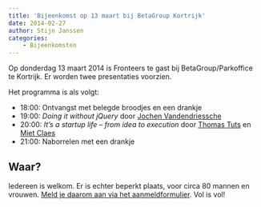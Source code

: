 ```yaml
---
title: 'Bijeenkomst op 13 maart bij BetaGroup Kortrijk'
date: 2014-02-27
author: Stijn Janssen
categories:
    - Bijeenkomsten
---
```


Op donderdag 13 maart 2014 is Fronteers te gast bij BetaGroup/Parkoffice te Kortrijk. Er worden twee presentaties voorzien.

Het programma is als volgt:

-   18:00: Ontvangst met belegde broodjes en een drankje
-   19:00: _Doing it without jQuery_ door [Jochen Vandendriessche](https://twitter.com/joggink)
-   20:00: _It’s a startup life – from idea to execution_ door [Thomas Tuts](https://twitter.com/thomastuts) en [Miet Claes](https://twitter.com/choisissez)
-   21:00: Naborrelen met een drankje

## Waar?

Iedereen is welkom. Er is echter beperkt plaats, voor circa 80 mannen en vrouwen. [Meld je daarom aan via het aanmeldformulier](/bijeenkomsten/2014/betagroup). Vol is vol!
